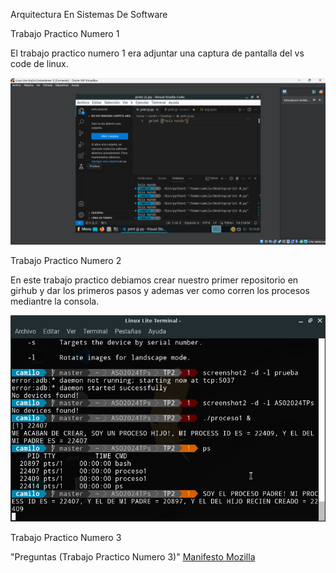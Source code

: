 
<html>
<head>
<meta charset="utf-8">
<p>Arquitectura En Sistemas De Software<p>
<p>Trabajo Practico Numero 1 </p>
  <p> El trabajo practico numero 1 era adjuntar una captura de pantalla del vs code de linux. </p>
<img src="/images/CapTP1.png" alt="Esta es la captura de pantalla del TP1" />
<p> Trabajo Practico Numero 2 </p>
<p> En este trabajo practico debiamos crear nuestro primer repositorio en girhub y dar los primeros pasos y ademas ver como corren los procesos mediantre la consola.</p>
<img src="/images/CapTP2.png" alt="Imagen de los procesos corriendo" />
<p> Trabajo Practico Numero 3</p>
<a heref="https://aulavirtual.frbb.utn.edu.ar/pluginfile.php/404611/mod_assign/introattachment/0/Trabajo%20pr%C3%A1ctico%20N3.pdf?forcedownload=1" > "Preguntas (Trabajo Practico Numero 3)"</a
  >
  <a href="(https://aulavirtual.frbb.utn.edu.ar/pluginfile.php/404611/mod_assign/introattachment/0/Trabajo%20pr%C3%A1ctico%20N3.pdf?forcedownload=1)"
  >Manifesto Mozilla</a
>

